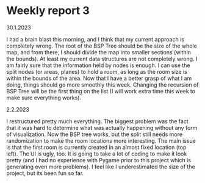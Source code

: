 # Weekly report 3

30.1.2023

I had a brain blast this morning, and I think that my current approach is completely wrong. The root of the BSP Tree should be the size of the whole map, and
from there, I should divide the map into smaller sections (within the bounds). At least my current data structures are not completely wrong. I am fairly sure that the information held by nodes is enough. I can use the split nodes (or areas, planes) to hold a room, as long as the room size is within the bounds of the area. Now that I have a better grasp of what I am doing, things should go more smoothly this week. Changing the recursion of BSP Tree will be the first thing on the list (I will work extra time this week to make sure everything works).

2.2.2023

I restructured pretty much everything. The biggest problem was the fact that it was hard to determine what was actually happening without
any form of visualization. Now the BSP tree works, but the split still needs more randomization to make the room locations more interesting. The
main issue is that the first room is currently created in an almost fixed location (top left). The UI is ugly, too. It is going
to take a lot of coding to make it look pretty (and I had no experience with Pygame prior to this project which is generating even more problems).
I feel like I underestimated the size of the project, but its been fun so far.
